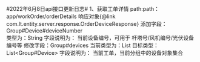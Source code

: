 #2022年6月8日api接口更新日志#
1、获取工单详情
    path:path：app/workOrder/orderDetails
    响应对象{@link com.lt.entity.server.response.OrderDeviceResponse}
    添加字段：Group#Device#deviceNumber  
    类型为：String
    字段说明为：
    当前设备编号，可用于 杆塔号/风机编号/光伏设备编号等
    修改字段：Group#devices
    当前类型为：List<String>
    目标类型：List<Group#Device>
    字段说明为：
    当前工单，当前分组中的设备对象集合